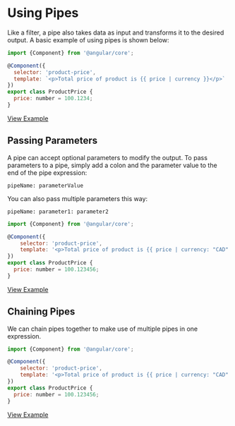 # Using Pipes #

Like a filter, a pipe also takes data as input and transforms it to the desired output. A basic example of using pipes is shown below:

```javascript
import {Component} from '@angular/core';

@Component({
  selector: 'product-price',
  template: `<p>Total price of product is {{ price | currency }}</p>`
})
export class ProductPrice {
  price: number = 100.1234;
}
```
[View Example](http://plnkr.co/edit/JdiPRRHDxwTIMSQiWAC7?p=preview)

## Passing Parameters ##

A pipe can accept optional parameters to modify the output. To pass parameters to a pipe,
simply add a colon and the parameter value to the end of the pipe expression:

```
pipeName: parameterValue
```

You can also pass multiple parameters this way:

```
pipeName: parameter1: parameter2
```

```javascript
import {Component} from '@angular/core';

@Component({
	selector: 'product-price',
	template: '<p>Total price of product is {{ price | currency: "CAD": true: "1.2-4" }}</p>'
})
export class ProductPrice {
  price: number = 100.123456;
}
```
[View Example](http://plnkr.co/edit/HONbr4g33364pe9gmEmg?p=preview)

## Chaining Pipes ##

We can chain pipes together to make use of multiple pipes in one expression.

```javascript
import {Component} from '@angular/core';

@Component({
	selector: 'product-price',
	template: '<p>Total price of product is {{ price | currency: "CAD": true: "1.2-4" | lowercase }}</p>'
})
export class ProductPrice {
  price: number = 100.123456;
}
```
[View Example](http://plnkr.co/edit/bLcGKKeB6spJ3m7HwBBy?p=preview)
